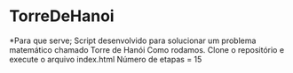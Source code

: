 # TorreDeHanoi
*Para que serve;
  Script desenvolvido para solucionar um problema matemático chamado Torre de Hanói
Como rodamos.
Clone o repositório e execute o arquivo index.html
Número de etapas = 15
